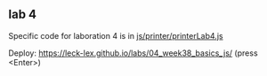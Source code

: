 ## lab 4

Specific code for laboration 4 is in <a href="https://github.com/leck-lex/labs/blob/main/04_week38_basics_js/js/printer/printerLab4.js">js/printer/printerLab4.js</a>

Deploy: https://leck-lex.github.io/labs/04_week38_basics_js/ (press &#60;Enter&#62;) 